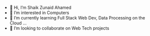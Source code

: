 - 👋 Hi, I’m Shaik Zunaid Ahamed
- 👀 I’m interested in Computers
- 🌱 I’m currently learning Full Stack Web Dev, Data Processing on the Cloud ...
- 🧩 I’m looking to collaborate on Web Tech projects

<!---
shaikahamed/shaikahamed is a ✨ special ✨ repository because its `README.md` (this file) appears on your GitHub profile.
You can click the Preview link to take a look at your changes.
--->
